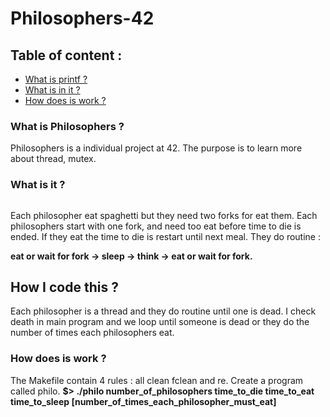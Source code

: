 # Philosophers-42

## Table of content :
* [What is printf ?](#what-is-Philosophers-)
* [What is in it ?](#what-is-it-)
* [How does is work ?](#how-does-is-work-)

### What is Philosophers ?
 Philosophers is a individual project at 42. The purpose is to learn more about thread, mutex.
 
### What is it ?
<a href="https://zupimages.net/viewer.php?id=22/13/dyc0.png"><img src="https://zupimages.net/up/22/13/dyc0.png" alt="" /></a>

Each philosopher eat spaghetti but they need two forks for eat them. Each philosophers start with one fork, and need too eat before time to die is ended. If they eat the time to die is restart until next meal. They do routine : 

**eat or wait for fork -> sleep -> think -> eat or wait for fork.**

## How I code this ?
  Each philosopher is a thread and they do routine until one is dead. I check death in main program and we loop until someone is dead or they do the number of times each philosophers eat.

### How does is work ?
The Makefile contain 4 rules : all clean fclean and re.
Create a program called philo. 
**$> ./philo number_of_philosophers time_to_die time_to_eat time_to_sleep [number_of_times_each_philosopher_must_eat]**

